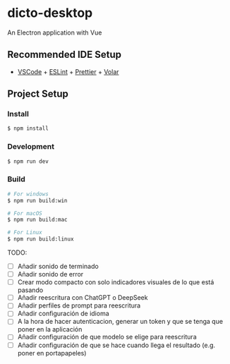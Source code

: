 # dicto-desktop

An Electron application with Vue

## Recommended IDE Setup

- [VSCode](https://code.visualstudio.com/) + [ESLint](https://marketplace.visualstudio.com/items?itemName=dbaeumer.vscode-eslint) + [Prettier](https://marketplace.visualstudio.com/items?itemName=esbenp.prettier-vscode) + [Volar](https://marketplace.visualstudio.com/items?itemName=Vue.volar)

## Project Setup

### Install

```bash
$ npm install
```

### Development

```bash
$ npm run dev
```

### Build

```bash
# For windows
$ npm run build:win

# For macOS
$ npm run build:mac

# For Linux
$ npm run build:linux
```

TODO:
- [ ] Añadir sonido de terminado
- [ ] Añadir sonido de error
- [ ] Crear modo compacto con solo indicadores visuales de lo que está pasando
- [ ] Añadir reescritura con ChatGPT o DeepSeek
- [ ] Añadir perfiles de prompt para reescritura
- [ ] Añadir configuración de idioma
- [ ] A la hora de hacer autenticacion, generar un token y que se tenga que poner en la aplicación
- [ ] Añadir configuración de que modelo se elige para reescritura
- [ ] Añadir configuración de que se hace cuando llega el resultado (e.g. poner en portapapeles)
